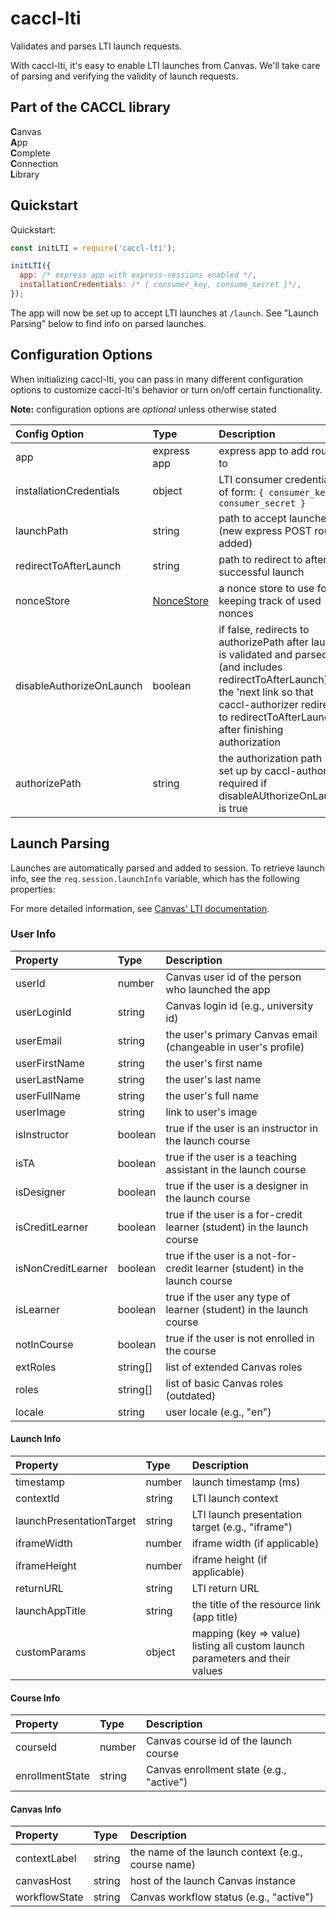 # caccl-lti
Validates and parses LTI launch requests.

With caccl-lti, it's easy to enable LTI launches from Canvas. We'll take care of parsing and verifying the validity of launch requests.

## Part of the CACCL library
**C**anvas  
**A**pp  
**C**omplete  
**C**onnection  
**L**ibrary  


## Quickstart

Quickstart:

```js
const initLTI = require('caccl-lti');

initLTI({
  app: /* express app with express-sessions enabled */,
  installationCredentials: /* { consumer_key, consume_secret }*/,
});
```

The app will now be set up to accept LTI launches at `/launch`. See "Launch Parsing" below to find info on parsed launches.

## Configuration Options

When initializing caccl-lti, you can pass in many different configuration options to customize caccl-lti's behavior or turn on/off certain functionality.

**Note:** configuration options are _optional_ unless otherwise stated

Config Option | Type | Description | Default/Required
:--- | :--- | :--- | :---
app | express app | express app to add routes to | **Required**
installationCredentials | object | LTI consumer credentials of form: `{ consumer_key, consumer_secret }` | **Required**
launchPath | string | path to accept launches at (new express POST route added) | /launch
redirectToAfterLaunch | string | path to redirect to after successful launch | same as launchPath
nonceStore | [NonceStore](https://github.com/harvard-edtech/caccl-lti/blob/master/docs/NonceStore.md) | a nonce store to use for keeping track of used nonces | memory store
disableAuthorizeOnLaunch | boolean | if false, redirects to authorizePath after launch is validated and parsed (and includes redirectToAfterLaunch) as the 'next link so that caccl-authorizer redirects to redirectToAfterLaunch after finishing authorization | false
authorizePath | string | the authorization path (as set up by caccl-authorizer, required if disableAUthorizeOnLaunch is true | null

## Launch Parsing

Launches are automatically parsed and added to session. To retrieve launch info, see the `req.session.launchInfo` variable, which has the following properties:

For more detailed information, see [Canvas' LTI documentation](https://canvas.instructure.com/doc/api/file.tools_intro.html).

### User Info

Property | Type | Description
:--- | :--- | :---
userId | number | Canvas user id of the person who launched the app
userLoginId | string | Canvas login id (e.g., university id)
userEmail | string | the user's primary Canvas email (changeable in user's profile)
userFirstName | string | the user's first name
userLastName | string | the user's last name
userFullName | string | the user's full name
userImage | string | link to user's image
isInstructor | boolean | true if the user is an instructor in the launch course
isTA | boolean | true if the user is a teaching assistant in the launch course
isDesigner | boolean | true if the user is a designer in the launch course
isCreditLearner | boolean | true if the user is a for-credit learner (student) in the launch course
isNonCreditLearner | boolean | true if the user is a not-for-credit learner (student) in the launch course
isLearner | boolean | true if the user any type of learner (student) in the launch course
notInCourse | boolean | true if the user is not enrolled in the course
extRoles | string[] | list of extended Canvas roles
roles | string[] | list of basic Canvas roles (outdated)
locale | string | user locale (e.g., "en")

#### Launch Info

Property | Type | Description
:--- | :--- | :---
timestamp | number | launch timestamp (ms)
contextId | string | LTI launch context
launchPresentationTarget | string | LTI launch presentation target (e.g., "iframe")
iframeWidth | number | iframe width (if applicable)
iframeHeight | number | iframe height (if applicable)
returnURL | string | LTI return URL
launchAppTitle | string | the title of the resource link (app title)
customParams | object | mapping (key => value) listing all custom launch parameters and their values

#### Course Info

Property | Type | Description
:--- | :--- | :---
courseId | number | Canvas course id of the launch course
enrollmentState | string | Canvas enrollment state (e.g., "active")

#### Canvas Info

Property | Type | Description
:--- | :--- | :---
contextLabel | string | the name of the launch context (e.g., course name)
canvasHost | string | host of the launch Canvas instance
workflowState | string | Canvas workflow status (e.g., "active")